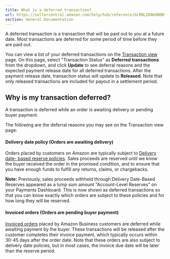 ```yaml
---
title: What is a deferred transaction?
url: https://sellercentral.amazon.com/help/hub/reference/GLRNLZDAKHDBBVBY
section: General Documentation
---
```


A deferred transaction is a transaction that will be paid out to you at a
future date. Most transactions are deferred for some period of time before
they are paid out.

You can view a list of your deferred transactions on the [Transaction
view](/payments/event/view) page. On this page, select "Transaction Status" as
**Deferred transactions** from the dropdown, and click **Update** to see
deferral reasons and the expected payment release date for all deferred
transactions. After the payment release date, transaction status will update
to **Released**. Note that only released transactions are included for payout
in a settlement period.

## Why is my transaction deferred?

A transaction is deferred while an order is awaiting delivery or pending buyer
payment.

The following are the deferral reasons you may see on the Transaction view
page:

#### Delivery date policy (Orders are awaiting delivery)

Orders placed by customers on Amazon are typically subject to [Delivery date-
based reserve policies](/gp/help/202124090). Sales proceeds are reserved until
we know the buyer received the order in the promised condition, and to ensure
that you have enough funds to fulfill any returns, claims, or chargebacks.

**Note:** Previously, sales proceeds withheld through Delivery Date-Based
Reserves appeared as a lump sum amount "Account-Level Reserves" on your
Payments Dashboard. This is now shown as deferred transactions so that you can
know exactly which orders are subject to these policies and for how long they
will be reserved.

#### Invoiced orders (Orders are pending buyer payment)

[Invoiced orders](/gp/help/202085520) placed by Amazon Business customers are
deferred while awaiting payment by the buyer. These transactions will be
released after the customer completes their invoice payment, which typically
occurs within 30-45 days after the order date. Note that these orders are also
subject to delivery date policies, but in most cases, the invoice due date
will be later than the reserve period.

